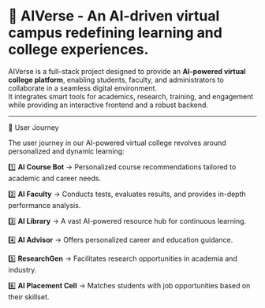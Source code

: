 # 🚀 AIVerse - An AI-driven virtual campus redefining learning and college experiences.

AIVerse is a full-stack project designed to provide an **AI-powered virtual college platform**, enabling students, faculty, and administrators to collaborate in a seamless digital environment.  
It integrates smart tools for academics, research, training, and engagement while providing an interactive frontend and a robust backend.

---

📌 User Journey

The user journey in our AI-powered virtual college revolves around personalized and dynamic learning:

1️⃣ **AI Course Bot** → Personalized course recommendations tailored to academic and career needs.  

2️⃣ **AI Faculty** → Conducts tests, evaluates results, and provides in-depth performance analysis.  

3️⃣ **AI Library** → A vast AI-powered resource hub for continuous learning.  

4️⃣ **AI Advisor** → Offers personalized career and education guidance.  

5️⃣ **ResearchGen** → Facilitates research opportunities in academia and industry.  

6️⃣ **AI Placement Cell** → Matches students with job opportunities based on their skillset.  
